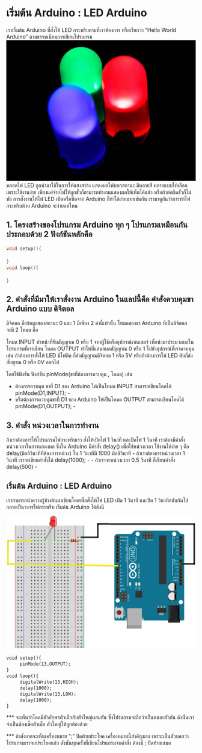 # เริ่มต้น Arduino : LED Arduino
เราเริ่มต้น Arduino ที่สั่งให้ LED กระพริบตามที่เราต้องการ หรือเรียกว่า “Hello World Arduino” ตามธรรมเนียมการเขียนโปรแกรม
![RBG-LED](img/RBG-LED.jpg)
หลอดไฟ LED ถูกนำมาใช้ในการให้แสงสว่าง แสดงผลไฟบอกสถานะ มีหลายสี หลายแบบให้เลือก เพราะใช้งานง่าย เพียงแค่จ่ายไฟให้ถูกขั้วก็สามารถทำงานแสดงผลให้เห็นได้แล้ว หรือถ้าต่อผิดขั้วก็ไม่พัง
การสั่งงานให้ไฟ LED เปิดหรือปิดจาก Arduino ก็ทำได้ง่ายมากเช่นกัน เรามาดูกันว่าการทำไฟกระพริบด้วย Arduino จะง่ายแค่ไหน

## 1. โครงสร้างของโปรแกรม Arduino ทุก ๆ โปรแกรมเหมือนกัน ประกอบด้วย 2 ฟังก์ชันหลักคือ

```cpp
void setup(){
 
}
void loop(){

}
```

## 2. คำสั่งที่มีมาให้เราสั่งงาน Arduino ในแลปนี้คือ คำสั่งควบคุมขา Arduino แบบ ดิจิตอล
ดิจิตอล คือข้อมูลของสถานะ 0 และ 1 มีเพียง 2 ค่านี้เท่านั้น
โหมดของขา Arduino ที่เป็นดิจิตอล จะมี 2 โหมด คือ

 โหมด INPUT ทำหน้าที่รับสัญญาณ 0 หรือ 1 จากผู้ใช้หรืออุปกรณ์เซนเซอร์ เพื่อนำมาประมวลผลในโปรแกรมที่เราเขียน
 โหมด OUTPUT  ทำให้ที่แสดลผลสัญญาณ 0 หรือ 1 ไปยังอุปกรณ์ที่เราควบคุม เช่น ถ้าต้องการสั่งให้ LED มีไฟติด ก็ส่งสัญญาณดิจิตอล 1 หรือ 5V หรือถ้าต้องการให้ LED ดับก็ส่งสัยญาณ 0 หรือ 0V ออกไป
  
โดยใช้ฟังชัน
 ฟังก์ชัน pinMode(ขาที่ต้องการควบคุม , โหมด) เช่น 
  - ต้องการควบคุม ขาที่ D1 ของ Arduino ให้เป็นโหมด INPUT  สามารถเขียนโคดได้ pinMode(D1,INPUT); -
  - หรือต้องการควบคุมขาที่ D1 ของ Arduino ให้เป็นโหมด OUTPUT สามารถเขียนโคดได้ pinMode(D1,OUTPUT); -
  
## 3. คำสั่ง หน่วงเวลาในการทำงาน
ถ้าเราต้องการให้โปรแกรมไฟกระพริบเรา สั่งให้เปิดไฟ 1 วินาที และปิดไฟ 1 วินาที เราต้องมีคำสั่งหน่วงเวลาในการแสดงผล ซึ่งใน Arduino มีคำสั่ง delay() เพื่อใช้หน่วงเวลา ใช้งานได้ง่าย ๆ คือ
    delay(มิลลิวินาทีที่ต้องการหน่วง) ใน 1 วินาทีมี 1000 มิลลิวินาที
    - ถ้าเราต้องการหน่วงเวลา 1 วินาที เราจะเขียนคำสั่งได้ delay(1000); -
    - ถ้าเราจะหน่วงเวลา 0.5 วินาที ก็เขียนคำสั่ง delay(500) -
  
## เริ่มต้น Arduino : LED Arduino
เราสามารถนำความรู้ข้างต้นมาเขียนโคดเพื่อสั่งให้ไฟ LED เปิด 1 วินาที และปิด 1 วินาทีสลับกันไป กลายเป็นวงจรไฟกระพริบ เริ่มต้น Arduino ได้ดังนี

![Hardware-Setup](img/Hardware-Setup.png)

```
void setup(){
     pinMode(13,OUTPUT);
}
void loop(){
     digitalWrite(13,HIGH);
     delay(1000);
     digitalWrite(13,LOW);
     delay(1000);
}
```

*** จะเห็นว่าโคดมีตัวอักษรตัวเล็กกับตัวใหญ่ผสมกัน ซึ่งโปรแกรมจะถือว่าเป็นคนละตัวกัน ดังนั้นเราจำเป็นต้องเช็คตัวเล็ก ตัวใหญ่ให้ถูกต้องด้วย

*** ถ้าสังเกตจะเห็นเครื่องหมาย “;” ปิดท้ายประโยค เครื่องหมายนี้สำคัญมาก เพราะเป็นตัวบอกว่าโปรแกรมเราจบประโยคแล้ว ดังนั้นทุกครั้งที่เขียนโปรแกรมจบคำสั่ง ต้องมี ; ปิดท้ายเสมอ

